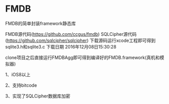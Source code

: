 # FMDB
FMDB的简单封装framework静态库

FMDB源代码(https://github.com/ccgus/fmdb)
SQLCipher源代码(https://github.com/sqlcipher/sqlcipher) 下载源码运行xcode工程即可得到sqlite3.h和sqlite3.c
下载日期 2016年12月08日15:30:28


clone项目之后直接运行FMDBAgg即可得到编译好的FMDB.framework(真机和模拟器)

1、iOS8以上

2、支持bitcode

3、实现了SQLCipher数据库加密

